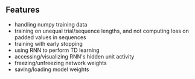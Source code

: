 ## Features

- handling numpy training data
- training on unequal trial/sequence lengths, and not computing loss on padded values in sequences
- training with early stopping
- using RNN to perform TD learning
- accessing/visualizing RNN's hidden unit activity
- freezing/unfreezing network weights
- saving/loading model weights
